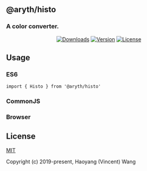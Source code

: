 ## @aryth/histo
### A color converter.

<p align="center">
  <a href="https://npmcharts.com/compare/@aryth/histo?minimal=true"><img src="https://img.shields.io/npm/dm/@aryth/histo.svg" alt="Downloads"></a>
  <a href="https://www.npmjs.com/package/@aryth/histo"><img src="https://img.shields.io/npm/v/@aryth/histo.svg" alt="Version"></a>
  <a href="https://www.npmjs.com/package/@aryth/histo"><img src="https://img.shields.io/npm/l/@aryth/histo.svg" alt="License"></a>
</p>

## Usage
    
### ES6
    import { Histo } from '@aryth/histo'
    
### CommonJS

### Browser
    
## License

[MIT](http://opensource.org/licenses/MIT)

Copyright (c) 2019-present, Haoyang (Vincent) Wang
